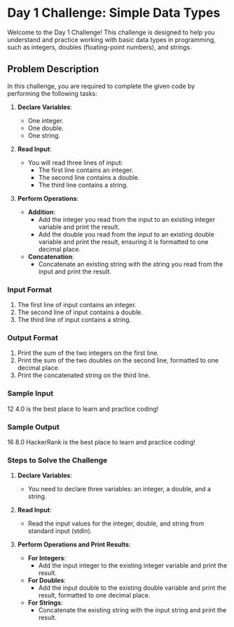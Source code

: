 # Day 1 Challenge: Simple Data Types

Welcome to the Day 1 Challenge! This challenge is designed to help you understand and practice working with basic data types in programming, such as integers, doubles (floating-point numbers), and strings.

## Problem Description

In this challenge, you are required to complete the given code by performing the following tasks:

1. **Declare Variables**:
   - One integer.
   - One double.
   - One string.

2. **Read Input**:
   - You will read three lines of input:
     - The first line contains an integer.
     - The second line contains a double.
     - The third line contains a string.

3. **Perform Operations**:
   - **Addition**:
     - Add the integer you read from the input to an existing integer variable and print the result.
     - Add the double you read from the input to an existing double variable and print the result, ensuring it is formatted to one decimal place.
   - **Concatenation**:
     - Concatenate an existing string with the string you read from the input and print the result.

### Input Format

1. The first line of input contains an integer.
2. The second line of input contains a double.
3. The third line of input contains a string.

### Output Format

1. Print the sum of the two integers on the first line.
2. Print the sum of the two doubles on the second line, formatted to one decimal place.
3. Print the concatenated string on the third line.

### Sample Input
12
4.0
is the best place to learn and practice coding!

### Sample Output
16
8.0
HackerRank is the best place to learn and practice coding!

### Steps to Solve the Challenge

1. **Declare Variables**:
   - You need to declare three variables: an integer, a double, and a string.

2. **Read Input**:
   - Read the input values for the integer, double, and string from standard input (stdin).

3. **Perform Operations and Print Results**:
   - **For Integers**:
     - Add the input integer to the existing integer variable and print the result.
   - **For Doubles**:
     - Add the input double to the existing double variable and print the result, formatted to one decimal place.
   - **For Strings**:
     - Concatenate the existing string with the input string and print the result.
